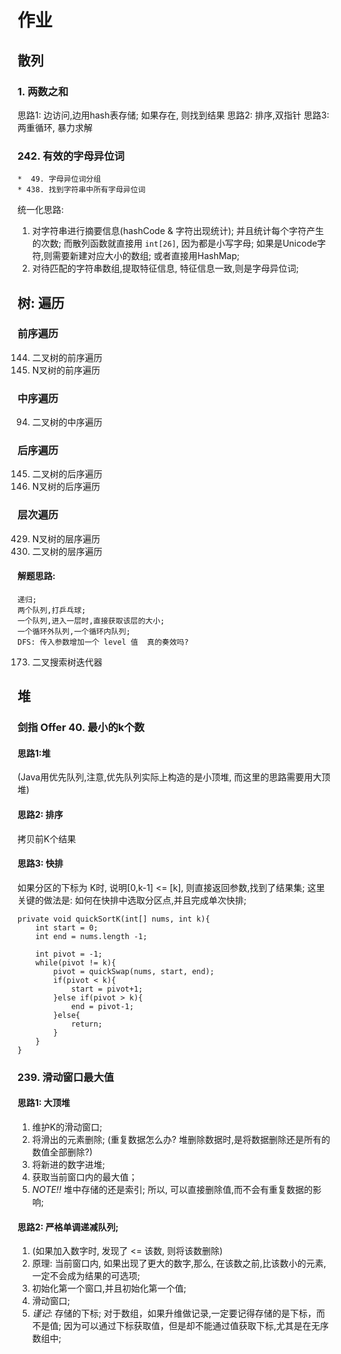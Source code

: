 # 作业

## 散列
### 1. 两数之和
思路1: 边访问,边用hash表存储; 如果存在, 则找到结果
思路2: 排序,双指针
思路3: 两重循环, 暴力求解
 
### 242. 有效的字母异位词
    
    *  49. 字母异位词分组
    * 438. 找到字符串中所有字母异位词

统一化思路: 
1. 对字符串进行摘要信息(hashCode & 字符出现统计); 并且统计每个字符产生的次数; 而散列函数就直接用 `int[26]`, 因为都是小写字母; 如果是Unicode字符,则需要新建对应大小的数组; 或者直接用HashMap;
2. 对待匹配的字符串数组,提取特征信息, 特征信息一致,则是字母异位词; 

## 树: 遍历

### 前序遍历

144. 二叉树的前序遍历
589. N叉树的前序遍历 

### 中序遍历

94. 二叉树的中序遍历

### 后序遍历

145. 二叉树的后序遍历
590. N叉树的后序遍历

### 层次遍历

429. N叉树的层序遍历
102. 二叉树的层序遍历

#### 解题思路: 
    递归;
    两个队列,打乒乓球;
    一个队列,进入一层时,直接获取该层的大小; 
    一个循环外队列,一个循环内队列; 
    DFS: 传入参数增加一个 level 值  真的奏效吗?

173. 二叉搜索树迭代器

## 堆

### 剑指 Offer 40. 最小的k个数
####  思路1:堆

(Java用优先队列,注意,优先队列实际上构造的是小顶堆, 而这里的思路需要用大顶堆)

#### 思路2: 排序

拷贝前K个结果

#### 思路3: 快排 

如果分区的下标为 K时, 说明[0,k-1] <= [k], 则直接返回参数,找到了结果集; 这里关键的做法是: 如何在快排中选取分区点,并且完成单次快排;

    private void quickSortK(int[] nums, int k){
        int start = 0;
        int end = nums.length -1;

        int pivot = -1;
        while(pivot != k){
            pivot = quickSwap(nums, start, end);
            if(pivot < k){
                start = pivot+1;
            }else if(pivot > k){
                end = pivot-1;
            }else{
                return;
            }
        }
    }
    
    
### 239. 滑动窗口最大值
#### 思路1: 大顶堆
1. 维护K的滑动窗口; 
2. 将滑出的元素删除; (重复数据怎么办? 堆删除数据时,是将数据删除还是所有的数值全部删除?)
3. 将新进的数字进堆; 
4. 获取当前窗口内的最大值；
5. _NOTE!!_  堆中存储的还是索引; 所以, 可以直接删除值,而不会有重复数据的影响;
#### 思路2: 严格单调递减队列;
1. (如果加入数字时, 发现了 <= 该数, 则将该数删除)
2. 原理: 当前窗口内, 如果出现了更大的数字,那么, 在该数之前,比该数小的元素, 一定不会成为结果的可选项; 
3. 初始化第一个窗口,并且初始化第一个值;
4. 滑动窗口; 
5. _谨记_:  存储的下标; 对于数组，如果升维做记录,一定要记得存储的是下标，而不是值; 因为可以通过下标获取值，但是却不能通过值获取下标,尤其是在无序数组中;
